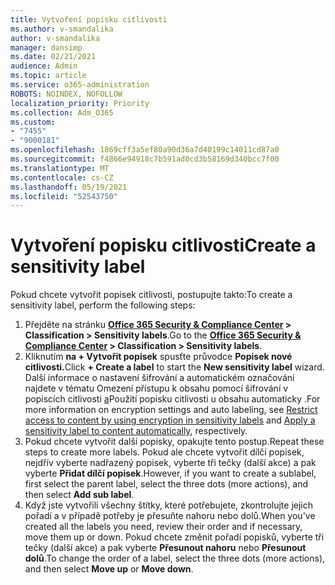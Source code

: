 ```yaml
---
title: Vytvoření popisku citlivosti
ms.author: v-smandalika
author: v-smandalika
manager: dansimp
ms.date: 02/21/2021
audience: Admin
ms.topic: article
ms.service: o365-administration
ROBOTS: NOINDEX, NOFOLLOW
localization_priority: Priority
ms.collection: Adm_O365
ms.custom:
- "7455"
- "9000181"
ms.openlocfilehash: 1869cff3a5ef80a90d36a7d40199c14011cd87a0
ms.sourcegitcommit: f4866e94918c7b591ad0cd3b58169d340bcc7f00
ms.translationtype: MT
ms.contentlocale: cs-CZ
ms.lasthandoff: 05/19/2021
ms.locfileid: "52543750"
---
```

# <a name="create-a-sensitivity-label"></a><span data-ttu-id="3b5fb-102">Vytvoření popisku citlivosti</span><span class="sxs-lookup"><span data-stu-id="3b5fb-102">Create a sensitivity label</span></span>

<span data-ttu-id="3b5fb-103">Pokud chcete vytvořit popisek citlivosti, postupujte takto:</span><span class="sxs-lookup"><span data-stu-id="3b5fb-103">To create a sensitivity label, perform the following steps:</span></span>

1. <span data-ttu-id="3b5fb-104">Přejděte na stránku **[Office 365 Security & Compliance Center](https://sip.protection.office.com/) > Classification > Sensitivity labels**.</span><span class="sxs-lookup"><span data-stu-id="3b5fb-104">Go to the **[Office 365 Security & Compliance Center](https://sip.protection.office.com/) > Classification > Sensitivity labels**.</span></span>
2. <span data-ttu-id="3b5fb-105">Kliknutím **na + Vytvořit popisek** spusťte průvodce **Popisek nové citlivosti.**</span><span class="sxs-lookup"><span data-stu-id="3b5fb-105">Click **+ Create a label** to start the **New sensitivity label** wizard.</span></span> <span data-ttu-id="3b5fb-106">Další informace o nastavení šifrování a [](/microsoft-365/compliance/encryption-sensitivity-labels) automatickém označování najdete v tématu Omezení přístupu k obsahu pomocí šifrování v popiscích citlivosti [a](/microsoft-365/compliance/apply-sensitivity-label-automatically)Použití popisku citlivosti u obsahu automaticky .</span><span class="sxs-lookup"><span data-stu-id="3b5fb-106">For more information on encryption settings and auto labeling, see [Restrict access to content by using encryption in sensitivity labels](/microsoft-365/compliance/encryption-sensitivity-labels) and [Apply a sensitivity label to content automatically](/microsoft-365/compliance/apply-sensitivity-label-automatically), respectively.</span></span>
3. <span data-ttu-id="3b5fb-107">Pokud chcete vytvořit další popisky, opakujte tento postup.</span><span class="sxs-lookup"><span data-stu-id="3b5fb-107">Repeat these steps to create more labels.</span></span> <span data-ttu-id="3b5fb-108">Pokud ale chcete vytvořit dílčí popisek, nejdřív vyberte nadřazený popisek, vyberte tři tečky (další akce) a pak vyberte **Přidat dílčí popisek**.</span><span class="sxs-lookup"><span data-stu-id="3b5fb-108">However, if you want to create a sublabel, first select the parent label, select the three dots (more actions), and then select **Add sub label**.</span></span>
4. <span data-ttu-id="3b5fb-109">Když jste vytvořili všechny štítky, které potřebujete, zkontrolujte jejich pořadí a v případě potřeby je přesuňte nahoru nebo dolů.</span><span class="sxs-lookup"><span data-stu-id="3b5fb-109">When you've created all the labels you need, review their order and if necessary, move them up or down.</span></span> <span data-ttu-id="3b5fb-110">Pokud chcete změnit pořadí popisků, vyberte tři tečky (další akce) a pak vyberte **Přesunout nahoru** nebo **Přesunout dolů**.</span><span class="sxs-lookup"><span data-stu-id="3b5fb-110">To change the order of a label, select the three dots (more actions), and then select **Move up** or **Move down**.</span></span> 
